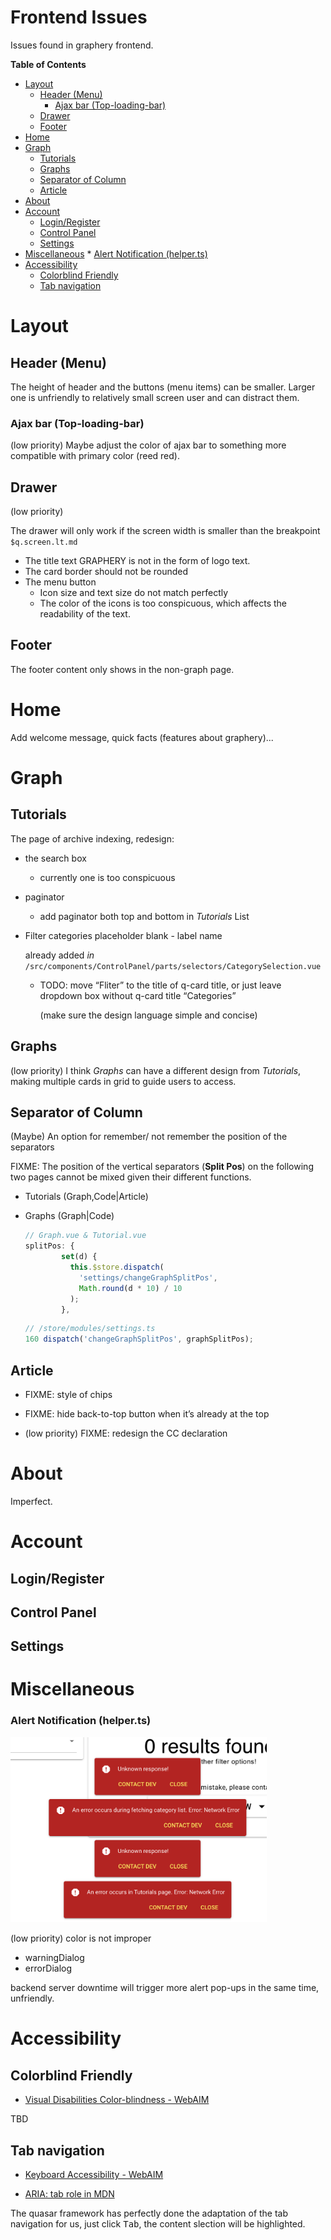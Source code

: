 # Frontend Issues

Issues found in graphery frontend.

**Table of Contents**

   * [Layout](#layout)
      * [Header (Menu)](#header-menu)
         * [Ajax bar (Top-loading-bar)](#ajax-bar-top-loading-bar)
      * [Drawer](#drawer)
      * [Footer](#footer)
   * [Home](#home)
   * [Graph](#graph)
      * [Tutorials](#tutorials)
      * [Graphs](#graphs)
      * [Separator of Column](#separator-of-column)
      * [Article](#article)
   * [About](#about)
   * [Account](#account)
      * [Login/Register](#loginregister)
      * [Control Panel](#control-panel)
      * [Settings](#settings)
   * [Miscellaneous](#miscellaneous)
         * [Alert Notification (helper.ts)](#alert-notification-helperts)
   * [Accessibility](#accessibility)
      * [Colorblind Friendly](#colorblind-friendly)
      * [Tab navigation](#tab-navigation)

# Layout

## Header (Menu)

The height of header and the buttons (menu items) can be smaller. Larger one is unfriendly to relatively small screen user and can distract them.

### Ajax bar (Top-loading-bar)

(low priority) Maybe adjust the color of ajax bar to something more compatible with primary color (reed red).

## Drawer

(low priority)

The drawer will only work if the screen width is smaller than the breakpoint `$q.screen.lt.md`

- The title text GRAPHERY is not in the form of logo text.
- The card border should not be rounded
- The menu button
  - Icon size and text size do not match perfectly
  - The color of the icons is too conspicuous, which affects the readability of the text.

## Footer

The footer content only shows in the non-graph page.

# Home

Add welcome message, quick facts (features about graphery)...

# Graph

## Tutorials

The page of archive indexing, redesign:

- the search box

  - currently one is too conspicuous

- paginator

  - add paginator both top and bottom in *Tutorials* List

- Filter categories placeholder blank - label name

  already added *in* `/src/components/ControlPanel/parts/selectors/CategorySelection.vue`
  
  - TODO: move “Fliter” to the title of q-card title, or just leave dropdown box without q-card title “Categories”
  
    (make sure the design language simple and concise)

## Graphs

(low priority) I think *Graphs* can have a different design from *Tutorials*, making multiple cards in grid to guide users to access.

## Separator of Column

(Maybe) An option for remember/ not remember the position of the separators

FIXME: The position of the vertical separators (**Split Pos**) on the following two pages cannot be mixed given their different functions.

- Tutorials (Graph,Code|Article)

- Graphs (Graph|Code)

  ```js
  // Graph.vue & Tutorial.vue
  splitPos: {
          set(d) {
            this.$store.dispatch(
              'settings/changeGraphSplitPos',
              Math.round(d * 10) / 10
            );
          },
  ```

  ```ts
  // /store/modules/settings.ts
  160 dispatch('changeGraphSplitPos', graphSplitPos);
  ```

  

## Article

- FIXME: style of chips
- FIXME: hide back-to-top button when it’s already at the top

- (low priority) FIXME: redesign the CC declaration

# About

Imperfect.

# Account

## Login/Register

## Control Panel

## Settings



# Miscellaneous

### Alert Notification (helper.ts)

<img src="./screenshots/err-popup.png" alt="err-popup" style="zoom:40%;" />

(low priority) color is not improper 

- warningDialog
- errorDialog

backend server downtime will trigger more alert pop-ups in the same time, unfriendly.



# Accessibility

## Colorblind Friendly

- [Visual Disabilities Color-blindness - WebAIM](https://webaim.org/articles/visual/colorblind)

TBD

## Tab navigation

- [Keyboard Accessibility - WebAIM](https://webaim.org/techniques/keyboard/)

- [ARIA: tab role in MDN](https://developer.mozilla.org/en-US/docs/Web/Accessibility/ARIA/Roles/Tab_Role)

The quasar framework has perfectly done the adaptation of the tab navigation for us, just click <kbd>Tab</kbd>, the content slection will be highlighted.

